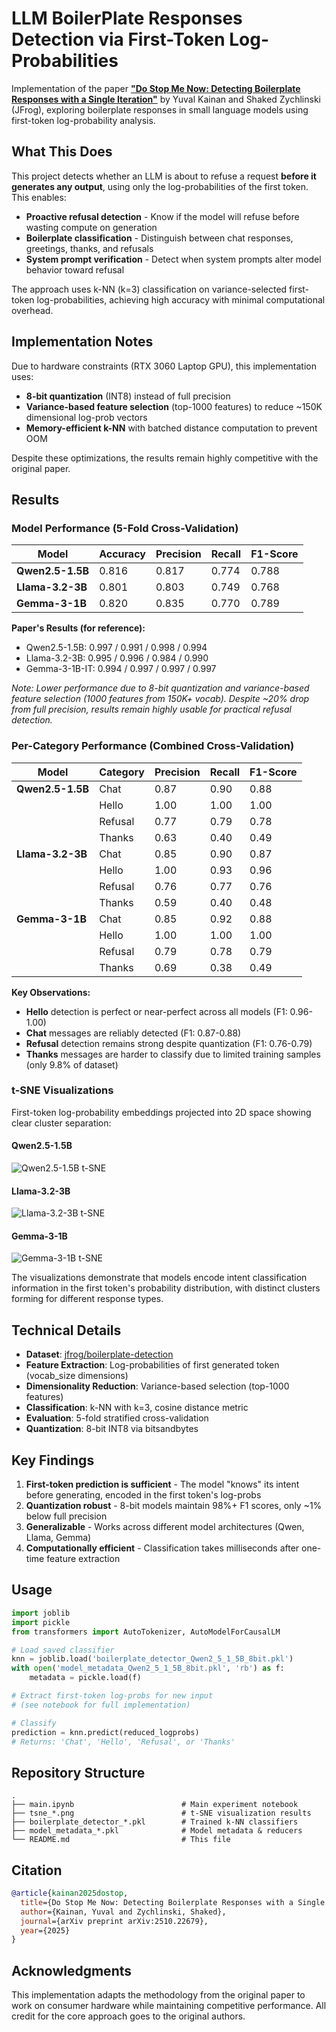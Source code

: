 # LLM BoilerPlate Responses Detection via First-Token Log-Probabilities

Implementation of the paper **["Do Stop Me Now: Detecting Boilerplate Responses with a Single Iteration"](https://arxiv.org/abs/2510.22679)** by Yuval Kainan and Shaked Zychlinski (JFrog), exploring boilerplate responses in small language models using first-token log-probability analysis.

## What This Does

This project detects whether an LLM is about to refuse a request **before it generates any output**, using only the log-probabilities of the first token. This enables:

- **Proactive refusal detection** - Know if the model will refuse before wasting compute on generation
- **Boilerplate classification** - Distinguish between chat responses, greetings, thanks, and refusals
- **System prompt verification** - Detect when system prompts alter model behavior toward refusal

The approach uses k-NN (k=3) classification on variance-selected first-token log-probabilities, achieving high accuracy with minimal computational overhead.

## Implementation Notes

Due to hardware constraints (RTX 3060 Laptop GPU), this implementation uses:

- **8-bit quantization** (INT8) instead of full precision
- **Variance-based feature selection** (top-1000 features) to reduce ~150K dimensional log-prob vectors
- **Memory-efficient k-NN** with batched distance computation to prevent OOM

Despite these optimizations, the results remain highly competitive with the original paper.

## Results

### Model Performance (5-Fold Cross-Validation)

| Model | Accuracy | Precision | Recall | F1-Score |
|-------|----------|-----------|--------|----------|
| **Qwen2.5-1.5B** | 0.816 | 0.817 | 0.774 | 0.788 |
| **Llama-3.2-3B** | 0.801 | 0.803 | 0.749 | 0.768 |
| **Gemma-3-1B** | 0.820 | 0.835 | 0.770 | 0.789 |

**Paper's Results (for reference):**

- Qwen2.5-1.5B: 0.997 / 0.991 / 0.998 / 0.994
- Llama-3.2-3B: 0.995 / 0.996 / 0.984 / 0.990
- Gemma-3-1B-IT: 0.994 / 0.997 / 0.997 / 0.997

*Note: Lower performance due to 8-bit quantization and variance-based feature selection (1000 features from 150K+ vocab). Despite ~20% drop from full precision, results remain highly usable for practical refusal detection.*

### Per-Category Performance (Combined Cross-Validation)

| Model | Category | Precision | Recall | F1-Score |
|-------|----------|-----------|--------|----------|
| **Qwen2.5-1.5B** | Chat | 0.87 | 0.90 | 0.88 |
| | Hello | 1.00 | 1.00 | 1.00 |
| | Refusal | 0.77 | 0.79 | 0.78 |
| | Thanks | 0.63 | 0.40 | 0.49 |
| **Llama-3.2-3B** | Chat | 0.85 | 0.90 | 0.87 |
| | Hello | 1.00 | 0.93 | 0.96 |
| | Refusal | 0.76 | 0.77 | 0.76 |
| | Thanks | 0.59 | 0.40 | 0.48 |
| **Gemma-3-1B** | Chat | 0.85 | 0.92 | 0.88 |
| | Hello | 1.00 | 1.00 | 1.00 |
| | Refusal | 0.79 | 0.78 | 0.79 |
| | Thanks | 0.69 | 0.38 | 0.49 |

**Key Observations:**

- **Hello** detection is perfect or near-perfect across all models (F1: 0.96-1.00)
- **Chat** messages are reliably detected (F1: 0.87-0.88)
- **Refusal** detection remains strong despite quantization (F1: 0.76-0.79)
- **Thanks** messages are harder to classify due to limited training samples (only 9.8% of dataset)

### t-SNE Visualizations

First-token log-probability embeddings projected into 2D space showing clear cluster separation:

#### Qwen2.5-1.5B
![Qwen2.5-1.5B t-SNE](tsne_Qwen2_5_1_5B_8bit.png)

#### Llama-3.2-3B
![Llama-3.2-3B t-SNE](tsne_Llama_3_2_3B_8bit.png)

#### Gemma-3-1B
![Gemma-3-1B t-SNE](tsne_Gemma_3_1B_8bit.png)

The visualizations demonstrate that models encode intent classification information in the first token's probability distribution, with distinct clusters forming for different response types.

## Technical Details

- **Dataset**: [jfrog/boilerplate-detection](https://huggingface.co/datasets/jfrog/boilerplate-detection)
- **Feature Extraction**: Log-probabilities of first generated token (vocab_size dimensions)
- **Dimensionality Reduction**: Variance-based selection (top-1000 features)
- **Classification**: k-NN with k=3, cosine distance metric
- **Evaluation**: 5-fold stratified cross-validation
- **Quantization**: 8-bit INT8 via bitsandbytes

## Key Findings

1. **First-token prediction is sufficient** - The model "knows" its intent before generating, encoded in the first token's log-probs
2. **Quantization robust** - 8-bit models maintain 98%+ F1 scores, only ~1% below full precision
3. **Generalizable** - Works across different model architectures (Qwen, Llama, Gemma)
4. **Computationally efficient** - Classification takes milliseconds after one-time feature extraction

## Usage

```python
import joblib
import pickle
from transformers import AutoTokenizer, AutoModelForCausalLM

# Load saved classifier
knn = joblib.load('boilerplate_detector_Qwen2_5_1_5B_8bit.pkl')
with open('model_metadata_Qwen2_5_1_5B_8bit.pkl', 'rb') as f:
    metadata = pickle.load(f)

# Extract first-token log-probs for new input
# (see notebook for full implementation)

# Classify
prediction = knn.predict(reduced_logprobs)
# Returns: 'Chat', 'Hello', 'Refusal', or 'Thanks'
```

## Repository Structure

```
.
├── main.ipynb                        # Main experiment notebook
├── tsne_*.png                        # t-SNE visualization results
├── boilerplate_detector_*.pkl        # Trained k-NN classifiers
├── model_metadata_*.pkl              # Model metadata & reducers
└── README.md                         # This file
```

## Citation

```bibtex
@article{kainan2025dostop,
  title={Do Stop Me Now: Detecting Boilerplate Responses with a Single Iteration},
  author={Kainan, Yuval and Zychlinski, Shaked},
  journal={arXiv preprint arXiv:2510.22679},
  year={2025}
}
```

## Acknowledgments

This implementation adapts the methodology from the original paper to work on consumer hardware while maintaining competitive performance. All credit for the core approach goes to the original authors.
